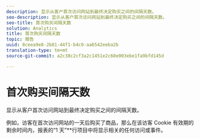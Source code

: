 ```yaml
---
description: 显示从客户首次访问网站到最终决定购买之间的间隔天数。
seo-description: 显示从客户首次访问网站到最终决定购买之间的间隔天数。
seo-title: 首次购买间隔天数
solution: Analytics
title: 首次购买间隔天数
topic: 报告
uuid: 8ceea9e8-2b81-44f1-b4c0-aa6542eeba2b
translation-type: tm+mt
source-git-commit: a2c38c2cf3a2c1451e2c60e003ebe1fa9bfd145d

---
```



# 首次购买间隔天数

显示从客户首次访问网站到最终决定购买之间的间隔天数。

例如，访客在首次访问网站的一天后购买了商品，那么在该访客 Cookie 有效期的剩余时间内，报表的“1 天”**&#x200B;行项目中将显示相关的任何访问或事件。
